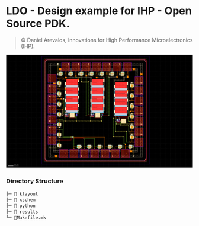# LDO - Design example for IHP - Open Source PDK.

> © Daniel Arevalos, Innovations for High Performance Microelectronics (IHP).

![LDO_AC3E_nofill](docs/source/fig/LDO_AC3E_nofill.png)

### Directory Structure

```
├─ 📁 klayout
├─ 📁 xschem
├─ 📁 python
├─ 📁 results
└─ 📄Makefile.mk                  
```

